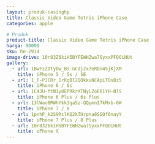 ```yaml
---
layout: produk-casinghp
title: Classic Video Game Tetris iPhone Case
categories: apple

# Produk
product-title: Classic Video Game Tetris iPhone Case
harga: 90000
sku: hn-2914
image-drive: 10r83Z6kiH5BYFEWHZwa7SyxxPFQOiHUt
gallery:
  - url: 1BwFzZOtyDw_Bs-nCdj2x7eRDn45jKjXM
    title: iPhone 5 / 5s / SE
  - url: 1_F-PJCRr_1rKqBl2Q8kkuNCApLTOsBz5
    title: iPhone 6 / 6s
  - url: 1C4JU-ftN1y8EPRkrXTNyLZoE61YH-NlS
    title: iPhone 6 Plus / 6s Plus
  - url: 13lWao8RWhYkk3ga5z-QQymnI7kMxb-6W
    title: iPhone 7 / 8
  - url: 1pnhP_k2S9RclKQ2kTHrpna8SSQf6nayY
    title: iPhone 7 Plus / 8 Plus
  - url: 10r83Z6kiH5BYFEWHZwa7SyxxPFQOiHUt
    title: iPhone X
---
```

